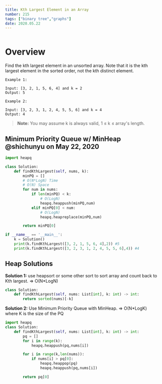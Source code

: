 ```yaml
---
title: Kth Largest Element in an Array
number: 215
tags: ["binary tree","graphs"]
date: 2020.05.22
---
```


```toc

```

# Overview

Find the kth largest element in an unsorted array. Note that it is the kth largest element in the sorted order, not the kth distinct element.

```text
Example 1:

Input: [3, 2, 1, 5, 6, 4] and k = 2
Output: 5
```

```text
Example 2:

Input: [3, 2, 3, 1, 2, 4, 5, 5, 6] and k = 4
Output: 4
```

> **Note:** You may assume k is always valid, 1 ≤ k ≤ array's length.  

## Minimum Priority Queue w/ MinHeap @shichunyu on May 22, 2020

```python
import heapq

class Solution:
    def findKthLargest(self, nums, k):
        minPQ = []
        # O(N*LogN) Time
        # O(N) Space
        for num in nums:
            if len(minPQ) < k:
                # O(LogN)
                heapq.heappush(minPQ,num)
            elif minPQ[0] < num:
                # O(LogN)
                heapq.heapreplace(minPQ,num)

        return minPQ[0]

if __name__ == '__main__':
    k = Solution()
    print(k.findKthLargest([3, 2, 1, 5, 6, 4],2)) #5
    print(k.findKthLargest([3, 2, 3, 1, 2, 4, 5, 5, 6],4)) #4
```

## Heap Solutions
**Solution 1:** use heapsort or some other sort to sort array and count back to Kth largest. => O(N*LogN)

```python
class Solution:
    def findKthLargest(self, nums: List[int], k: int) -> int:
        return sorted(nums)[-k]
```

**Solution 2:** Use Minimum Priority Queue with MinHeap. => O(N*LogK) where K is the size of the PQ

```python
import heapq
class Solution:
    def findKthLargest(self, nums: List[int], k: int) -> int:
        pq = []
        for i in range(k):
            heapq.heappush(pq,nums[i])

        for i in range(k,len(nums)):
            if nums[i] > pq[0]:
                heapq.heappop(pq)
                heapq.heappush(pq,nums[i])

        return pq[0]
```
